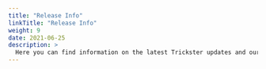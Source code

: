 ```yaml
---
title: "Release Info"
linkTitle: "Release Info"
weight: 9
date: 2021-06-25
description: >
  Here you can find information on the latest Trickster updates and our plans going forward.
---
```

